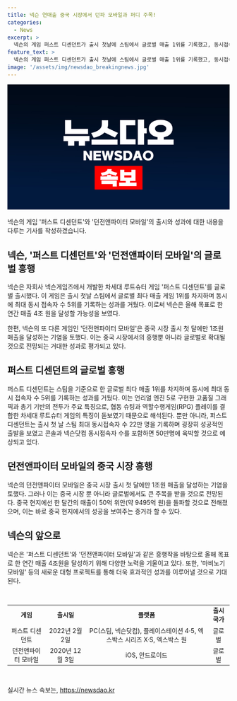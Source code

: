 ```yaml
---
title: 넥슨 연매출 중국 시장에서 던파 모바일과 퍼디 주목!
categories:
  - News
excerpt: >
  넥슨의 게임 퍼스트 디센던트가 출시 첫날에 스팀에서 글로벌 매출 1위를 기록했고, 동시접속자 수는 50만 명으로 추산된다. 이로 인해 넥슨은 연타석 홈런을 치며 목표로 한 연간 매출 4조 원을 달성할 전망이다. 또한, 중국 시장에서 출시된 던전앤파이터 모바일도 출시 첫 달에 1조원의 매출을 기록하여 글로벌 모바일 게임 매출 1위에 올랐다. 이로써 넥슨은 새로운 대형 프로젝트로 마비노기 모바일을 연내 선보일 예정이다.
feature_text: >
  넥슨의 게임 퍼스트 디센던트가 출시 첫날에 스팀에서 글로벌 매출 1위를 기록했고, 동시접속자 수는 50만 명으로 추산된다. 이로 인해 넥슨은 연타석 홈런을 치며 목표로 한 연간 매출 4조 원을 달성할 전망이다. 또한, 중국 시장에서 출시된 던전앤파이터 모바일도 출시 첫 달에 1조원의 매출을 기록하여 글로벌 모바일 게임 매출 1위에 올랐다. 이로써 넥슨은 새로운 대형 프로젝트로 마비노기 모바일을 연내 선보일 예정이다.
image: '/assets/img/newsdao_breakingnews.jpg'
---
```


<p><img src="/assets/img/newsdao_breakingnews.jpg" alt="firstkoreanews 속보" /></p>

<p>넥슨의 게임 '퍼스트 디센던트'와 '던전앤파이터 모바일'의 출시와 성과에 대한 내용을 다루는 기사를 작성하겠습니다.</p>

<h2 data-ke-size="size26">넥슨, '퍼스트 디센던트'와 '던전앤파이터 모바일'의 글로벌 흥행</h2>

<p data-ke-size="size16">넥슨은 자회사 넥슨게임즈에서 개발한 차세대 루트슈터 게임 '퍼스트 디센던트'를 글로벌 출시했다. 이 게임은 출시 첫날 스팀에서 글로벌 최다 매출 게임 1위를 차지하며 동시에 최대 동시 접속자 수 5위를 기록하는 성과를 거뒀다. 이로써 넥슨은 올해 목표로 한 연간 매출 4조 원을 달성할 가능성을 보였다.</p>

<p data-ke-size="size16">한편, 넥슨의 또 다른 게임인 '던전앤파이터 모바일'은 중국 시장 출시 첫 달에만 1조원 매출을 달성하는 기염을 토했다. 이는 중국 시장에서의 흥행뿐 아니라 글로벌로 확대될 것으로 전망되는 거대한 성과로 평가되고 있다.</p>

<h2 data-ke-size="size26">퍼스트 디센던트의 글로벌 흥행</h2>

<p data-ke-size="size16">퍼스트 디센던트는 스팀을 기준으로 한 글로벌 최다 매출 1위를 차지하며 동시에 최대 동시 접속자 수 5위를 기록하는 성과를 거뒀다. 이는 언리얼 엔진 5로 구현한 고품질 그래픽과 총기 기반의 전투가 주요 특징으로, 협동 슈팅과 역할수행게임(RPG) 플레이를 결합한 차세대 루트슈터 게임의 특징이 돋보였기 때문으로 해석된다. 뿐만 아니라, 퍼스트 디센던트는 출시 첫 날 스팀 최대 동시접속자 수 22만 명을 기록하며 굉장히 성공적인 출발을 보였고 콘솔과 넥슨닷컴 동시접속자 수를 포함하면 50만명에 육박할 것으로 예상되고 있다.</p>

<h2 data-ke-size="size26">던전앤파이터 모바일의 중국 시장 흥행</h2>

<p data-ke-size="size16">넥슨의 던전앤파이터 모바일은 중국 시장 출시 첫 달에만 1조원 매출을 달성하는 기염을 토했다. 그러나 이는 중국 시장 뿐 아니라 글로벌에서도 큰 주목을 받을 것으로 전망된다. 중국 현지에선 한 달간의 매출이 50억 위안(약 9495억 원)을 돌파할 것으로 전해졌으며, 이는 바로 중국 현지에서의 성공을 보여주는 증거라 할 수 있다.</p>

<h2 data-ke-size="size26">넥슨의 앞으로</h2>

<p data-ke-size="size16">넥슨은 '퍼스트 디센던트'와 '던전앤파이터 모바일'과 같은 흥행작을 바탕으로 올해 목표로 한 연간 매출 4조원을 달성하기 위해 다양한 노력을 기울이고 있다. 또한, '마비노기 모바일' 등의 새로운 대형 프로젝트를 통해 더욱 효과적인 성과를 이루어낼 것으로 기대된다.</p>

<p data-ke-size="size16">&nbsp;</p>

<table>
<tbody>
<tr>
<td style="text-align: center; height: 17px;"><b>게임</b></td>
<td style="text-align: center; height: 17px;"><b>출시일</b></td>
<td style="text-align: center; height: 17px;"><b>플랫폼</b></td>
<td style="text-align: center; height: 17px;"><b>출시 국가</b></td>
</tr>
<tr>
<td style="text-align: center; height: 17px;">퍼스트 디센던트</td>
<td style="text-align: center; height: 17px;">2022년 2월 2일</td>
<td style="text-align: center; height: 17px;">PC(스팀, 넥슨닷컴), 플레이스테이션 4·5, 엑스박스 시리즈 X·S, 엑스박스 원</td>
<td style="text-align: center; height: 17px;">글로벌</td>
</tr>
<tr>
<td style="text-align: center; height: 17px;">던전앤파이터 모바일</td>
<td style="text-align: center; height: 17px;">2020년 12월 3일</td>
<td style="text-align: center; height: 17px;">iOS, 안드로이드</td>
<td style="text-align: center; height: 17px;">글로벌</td>
</tr>
</tbody>
</table>

<p data-ke-size="size16">&nbsp;</p>
실시간 뉴스 속보는, <a href="https://newsdao.kr" rel="dofollow">https://newsdao.kr</a>


